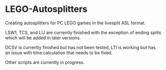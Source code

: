 # LEGO-Autosplitters
Creating autosplitters for PC LEGO games in the livesplit ASL format.

LSW1, TCS, and LIJ are currently finished with the exception of ending splits which will be added in later versions.

DCSV is currently finished but has not been tested, LTI is working but has an issue with time calculation that needs to be fixed.

Other scripts are currently in progress.
